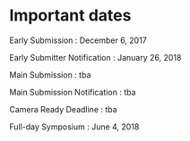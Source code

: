 # Important dates

Early Submission
: December 6, 2017

Early Submitter Notification
: January 26, 2018

Main Submission
: tba

Main Submission Notification
: tba

Camera Ready Deadline
: tba

Full-day Symposium
: June 4, 2018
